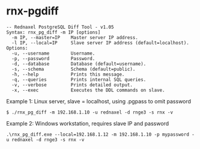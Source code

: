 # rnx-pgdiff
    -- Rednaxel PostgreSQL Diff Tool - v1.05
    Syntax: rnx_pg_diff -m IP [options]
      -m IP, --master=IP    Master server IP address.
      -l IP, --local=IP     Slave server IP address (default=localhost).
    Options:
      -u, --username        Username.
      -p, --password        Password.
      -d, --database        Database (default=username).
      -s, --schema          Schema (default=public).
      -h, --help            Prints this message.
      -q, --queries         Prints internal SQL queries.
      -v, --verbose         Prints detailed output.
      -x, --exec            Executes the DDL commands on slave.


Example 1: Linux server, slave = localhost, using .pgpass to omit password

    $ ./rnx_pg_diff -m 192.168.1.10 -u rednaxel -d rnge3 -s rnx -v
    
Example 2: Windows workstation, requires slave IP and password

    .\rnx_pg_diff.exe --local=192.168.1.12 -m 192.168.1.10 -p mypassword -u rednaxel -d rnge3 -s rnx -v
